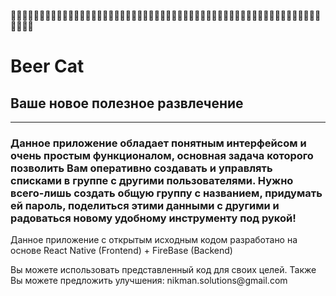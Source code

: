 🍺🍺🍺🍺🍺🍺🍺🍺🍺🍺🍺🍺🍺🍺🍺🍺🍺🍺🍺🍺🍺🍺🍺🍺🍺🍺🍺🍺🍺🍺🍺🍺🍺🍺🍺🍺🍺🍺🍺🍺🍺🍺🍺🍺🍺🍺🍺🍺🍺🍺🍺🍺🍺🍺🍺🍺🍺🍺
<h1>Beer Cat </h1>
<h2>Ваше новое полезное развлечение</h2>
<hr />
<h3>Данное приложение обладает понятным интерфейсом и очень простым функционалом, основная задача которого позволить Вам оперативно создавать и управлять списками в группе с другими пользователями. Нужно всего-лишь создать общую группу с названием, придумать ей пароль, поделиться этими данными с другими и радоваться новому удобному инструменту под рукой!</h3>

<p>Данное приложение с открытым исходным кодом разработано на основе React Native (Frontend) + FireBase (Backend)</p>
<p>Вы можете использовать представленный код для своих целей. Также Вы можете предложить улучшения: nikman.solutions@gmail.com</p>
